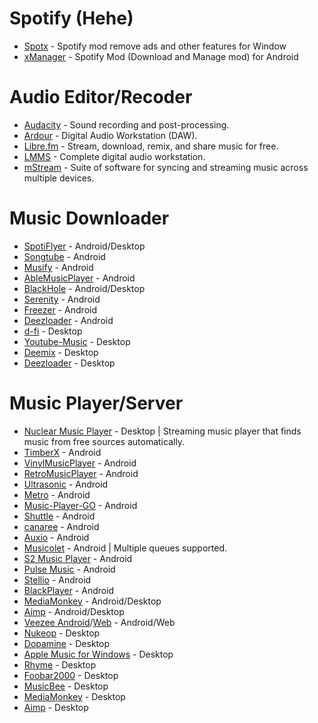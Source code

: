 # Spotify (Hehe)

-   [Spotx](https://github.com/amd64fox/SpotX) - Spotify mod remove ads and other features for Window
-   [xManager](https://github.com/Team-xManager/xManager) - Spotify Mod (Download and Manage mod) for Android

# Audio Editor/Recoder

-   [Audacity](http://www.audacityteam.org/) - Sound recording and post-processing.
-   [Ardour](https://ardour.org/) - Digital Audio Workstation (DAW).
-   [Libre.fm](https://libre.fm/) - Stream, download, remix, and share music for free.
-   [LMMS](https://lmms.io/) - Complete digital audio workstation.
-   [mStream](http://mstream.io/) - Suite of software for syncing and streaming music across multiple devices.

# Music Downloader

-   [SpotiFlyer](https://github.com/Shabinder/SpotiFlyer) - Android/Desktop
-   [Songtube](https://github.com/SongTube/SongTube-App) - Android
-   [Musify](https://github.com/Harsh-23/Musify) - Android
-   [AbleMusicPlayer](https://github.com/uditkarode/AbleMusicPlayer) - Android
-   [BlackHole](https://github.com/Sangwan5688/BlackHole) - Android/Desktop
-   [Serenity](https://github.com/YajanaRao/Serenity) - Android
-   [Freezer](https://t.me/freezerandroid) - Android
-   [Deezloader](https://www.deezloader.app/) - Android
-   [d-fi](https://github.com/d-fi/releases) - Desktop
-   [Youtube-Music](https://github.com/th-ch/youtube-music) - Desktop
-   [Deemix](https://deemix.app/) - Desktop
-   [Deezloader](https://www.deezloader.app/) - Desktop

# Music Player/Server

-   [Nuclear Music Player](https://nuclear.js.org/) - Desktop | Streaming music player that finds music from free sources automatically.
-   [TimberX](https://github.com/naman14/TimberX) - Android
-   [VinylMusicPlayer](https://github.com/AdrienPoupa/VinylMusicPlayer) - Android
-   [RetroMusicPlayer](https://github.com/RetroMusicPlayer/RetroMusicPlayer) - Android
-   [Ultrasonic](https://github.com/ultrasonic/ultrasonic) - Android
-   [Metro](https://github.com/MuntashirAkon/Metro) - Android
-   [Music-Player-GO](https://github.com/enricocid/Music-Player-GO) - Android
-   [Shuttle](https://github.com/timusus/Shuttle) - Android
-   [canaree](https://github.com/ologe/canaree-music-player) - Android
-   [Auxio](https://github.com/OxygenCobalt/Auxio) - Android
-   [Musicolet](https://play.google.com/store/apps/details?id=in.krosbits.musicolet) - Android | Multiple queues supported.
-   [S2 Music Player](https://play.google.com/store/apps/details?id=com.simplecityapps.shuttle) - Android
-   [Pulse Music](https://play.google.com/store/apps/details?id=com.hardcodecoder.pulse) - Android
-   [Stellio](https://stellio.ru/en) - Android
-   [BlackPlayer](https://play.google.com/store/apps/details?id=com.musicplayer.blackplayerfree) - Android
-   [MediaMonkey](https://www.mediamonkey.com/) - Android/Desktop
-   [Aimp](https://www.aimp.ru/) - Android/Desktop
-   [Veezee Android](https://github.com/veezee-music/veezee-android)/[Web](https://github.com/veezee-music/veezee-web) - Android/Web
-   [Nukeop](https://github.com/nukeop/nuclear) - Desktop
-   [Dopamine](https://github.com/digimezzo/dopamine-windows) - Desktop
-   [Apple Music for Windows](https://github.com/imxeno/apple-music-windows) - Desktop
-   [Rhyme](https://github.com/Rhyme-Player/Rhyme) - Desktop
-   [Foobar2000](https://www.foobar2000.org/) - Desktop
-   [MusicBee](https://www.getmusicbee.com/) - Desktop
-   [MediaMonkey](https://www.mediamonkey.com/) - Desktop
-   [Aimp](https://www.aimp.ru/) - Desktop
